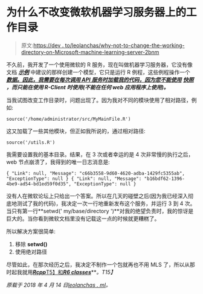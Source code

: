 # 为什么不改变微软机器学习服务器上的工作目录

> 原文:[https://dev . to/leolanchas/why-not-to-change-the-working-directory-on-Microsoft-machine-learning-server-2bnm](https://dev.to/leolanchas/why-not-to-change-the-working-directory-on-microsoft-machine-learning-server-2bnm)

不久前，我开发了一个使用微软的 R 服务，现在叫做机器学习服务器，它没有像文档 [***示例***](https://docs.microsoft.com/en-us/machine-learning-server/operationalize/how-to-deploy-web-service-publish-manage-in-r#standard-workflow-examples) 中建议的那样创建一个模型，它只是运行 R 例程，这些例程操作一个 [***数据。因此，我需要在每次调用 API 服务时加载我的代码，因为您不能使用***](https://cran.r-project.org/web/packages/data.table/vignettes/datatable-intro.html) ***[***快照***](https://docs.microsoft.com/en-us/machine-learning-server/r/how-to-execute-code-remotely#r-session-snapshots) ，而只能在使用 R-Client 时使用(不能在任何 web 应用程序上使用)。***

当我试图改变工作目录时，问题出现了。因为我对不同的模块使用了相对路径，例如:

```
source('/home/administrator/src/MyMainFile.R') 
```

这又加载了一些其他模块，但正如我所说的，通过相对路径:

```
source('/utils.R') 
```

我需要设置我的基本目录。结果，在 3 次或者幸运的是 4 次非常慢的执行之后，web 节点崩溃了，我得到的唯一日志消息是:

```
{ "Link": null, "Message": "c66b3558-9d60-4620-adba-1429fc5355ab", "ExceptionType": null } { "Link": null, "Message": "b16bdf62-1396-4be9-ad54-bd1ed59f0d35", "ExceptionType": null } 
```

没有人在微软论坛上只给出一个答案。所以在几天的碰壁之后(因为我已经深入彻底地测试了我的代码)，我决定一次一行地重新发布这个服务，并运行 3 到 4 次。当只有第一行**setwd(' my/base/directory ')**对我的绝望负责时，我的惊讶是巨大的。当你看到微软文档里没有记载这一点的时候就更糟糕了。

所以解决方案很简单:

1.  移除 **setwd()**
2.  使用绝对路径

尽管如此，在那次经历之后，我决定不制作一个包就再也不用 MLS 了，所以从那时起我就用[***Rcpp***T5】和](https://cran.r-project.org/web/packages/Rcpp/index.html)[***R6 classes***](https://cran.r-project.org/web/packages/R6/vignettes/Introduction.html)***。*T15】**

*原载于 2018 年 4 月 14 日*[*leolanchas . ml*](http://leolanchas.ml/blog/2018/04/14/not-change-working-directory-machine-learning-server/)*。*